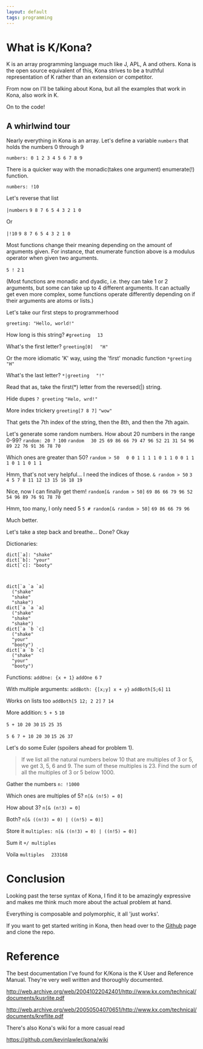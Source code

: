```yaml
---
layout: default
tags: programming
---
```


# What is K/Kona?

K is an array programming language much like J, APL, A and others.
Kona is the open source equivalent of this, Kona strives to be a truthful representation of K rather than an extension or competitor.

From now on I'll be talking about Kona, but all the examples that work in Kona, also work in K.

On to the code!


## A whirlwind tour

Nearly everything in Kona is an array. Let's define a variable `numbers` that holds the numbers 0 through 9

`numbers: 0 1 2 3 4 5 6 7 8 9`

There is a quicker way with the monadic(takes one argument) enumerate(!) function.

`numbers: !10`

Let's reverse that list

`|numbers`
  `9 8 7 6 5 4 3 2 1 0`

Or

`|!10`
  `9 8 7 6 5 4 3 2 1 0`

Most functions change their meaning depending on the amount of arguments given.
For instance, that enumerate function above is a modulus operator when given two arguments.

`5 ! 2`
  `1`

(Most functions are monadic and dyadic, i.e. they can take 1 or 2 arguments, but some can take up to 4 different arguments. It can actually get even more complex, some functions operate differently depending on if their arguments are atoms or lists.)

Let's take our first steps to programmerhood

`greeting: "Hello, world!"`

How long is this string?
`#greeting`
`  13`

What's the first letter?
`greeting[0]`
`  "H"`

Or the more idiomatic 'K' way, using the 'first' monadic function
`*greeting`
`  "H"`

What's the last letter?
`*|greeting`
`  "!"`

Read that as, take the first(*) letter from the reversed(|) string.

Hide dupes
`? greeting`
  `"Helo, wrd!"`

More index trickery
`greeting[7 8 7]`
  `"wow"`

That gets the 7th index of the string, then the 8th, and then the 7th again.

Let's generate some random numbers. How about 20 numbers in the range 0-99?
`random: 20 ? 100`
`random`
`  30 25 69 86 66 79 47 96 52 21 31 54 96 89 22 76 91 36 78 70`

Which ones are greater than 50?
`random > 50`
`  0 0 1 1 1 1 0 1 1 0 0 1 1 1 0 1 1 0 1 1`

Hmm, that's not very helpful...
I need the indices of those.
`& random > 50`
  `3 4 5 7 8 11 12 13 15 16 18 19`

Nice, now I can finally get them!
`random[& random > 50]`
  `69 86 66 79 96 52 54 96 89 76 91 78 70`

Hmm, too many, I only need 5 
`5 # random[& random > 50]`
  `69 86 66 79 96`

Much better.

Let's take a step back and breathe...
Done? Okay

Dictionaries:

    
    dict[`a]: "shake"
    dict[`b]: "your"
    dict[`c]: "booty"
    


    dict[`a `a `a]
      ("shake"
      "shake"
      "shake")
    dict[`a `a `a]
      ("shake"
      "shake"
      "shake")
    dict[`a `b `c]
      ("shake"
      "your"
      "booty")
    dict[`a `b `c]
      ("shake"
      "your"
      "booty")


Functions:
`addOne: {x + 1}`
`addOne 6`
  `7`
  
With multiple arguments:
`addBoth: {[x;y] x + y}`
`addBoth[5;6]`
  `11`
  
Works on lists too
`addBoth[5 12; 2 2]`
  `7 14`
  
More addition:
`5 + 5`
  `10`

`5 + 10 20 30`
  `15 25 35`

`5 6 7 + 10 20 30`
  `15 26 37`

Let's do some Euler (spoilers ahead for problem 1).
>If we list all the natural numbers below 10 that are multiples of 3 or 5,
we get 3, 5, 6 and 9. The sum of these multiples is 23.
Find the sum of all the multiples of 3 or 5 below 1000.

Gather the numbers
`n: !1000`

Which ones are multiples of 5?
`n[& (n!5) = 0]`

How about 3?
`n[& (n!3) = 0]`

Both?
`n[& ((n!3) = 0) | ((n!5) = 0)]`

Store it
`multiples: n[& ((n!3) = 0) | ((n!5) = 0)]`

Sum it
`+/ multiples`

Voila
`multiples`
`  233168`


# Conclusion

Looking past the terse syntax of Kona, I find it to be amazingly expressive and makes me think much more about the actual problem at hand.

Everything is composable and polymorphic, it all 'just works'.

If you want to get started writing in Kona, then head over to the [Github](https://github.com/kevinlawler/kona) page and clone the repo.

# Reference

The best documentation I've found for K/Kona is the K User and Reference Manual.
They're very well written and thoroughly documented.

http://web.archive.org/web/20041022042401/http://www.kx.com/technical/documents/kusrlite.pdf

http://web.archive.org/web/20050504070651/http://www.kx.com/technical/documents/kreflite.pdf

There's also Kona's wiki for a more casual read

https://github.com/kevinlawler/kona/wiki
